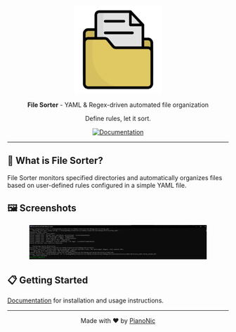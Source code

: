 <p align="center"> 
    <img src="assets/file-sorter-logo.png" width="200" alt="File Sorter Logo"> 
</p>
<p align="center">
    <strong>File Sorter</strong> - YAML & Regex-driven automated file organization
</p>
<p align="center">
    Define rules, let it sort.
</p>
<p align="center">
    <a href="/docs/docs.md"><img src="https://img.shields.io/badge/Documentation-Docs-006db8.svg" alt="Documentation"/></a>
</p>

---

## 🚀 What is File Sorter?

File Sorter monitors specified directories and automatically organizes files based on user-defined rules configured in a simple YAML file.

## 🖼️ Screenshots

<p align="center">
    <img src="assets/filesorter-cli.png" width="80%" alt="File Sorter In Action">
</p>

## 📋 Getting Started

[Documentation](docs/docs.md) for installation and usage instructions.

---
<p align="center">Made with ❤️ by <a href="https://github.com/pianonic">PianoNic</a></p>
